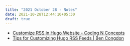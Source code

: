 ```yaml
---
title: "2021 October 28 - Notes"
date: 2021-10-28T12:44:10+05:30
draft: true
---
```


- [Customize RSS in Hugo Website - Coding N Concepts](https://codingnconcepts.com/hugo/custom-rss-feed-hugo/)
- [Tips for Customizing Hugo RSS Feeds | Ben Congdon](https://benjamincongdon.me/blog/2020/01/14/Tips-for-Customizing-Hugo-RSS-Feeds/)